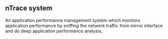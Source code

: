 ## nTrace system

An application performance management system which monitors application
performance by sniffing the network traffic from mirror interface and do
deep application performance analysis.
